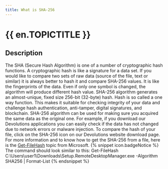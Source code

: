 ```yaml
---
title: What is SHA-256
---
```

# {{ en.TOPICTITLE }} 
## Description 
The SHA (Secure Hash Algorithm) is one of a number of cryptographic hash functions. A cryptographic hash is like a signature for a data set. If you would like to compare two sets of raw data (source of the file, text or similar) it is always better to hash it and compare SHA-256 values. 
It is like the fingerprints of the data. Even if only one symbol is changed, the algorithm will produce different hash value. SHA-256 algorithm generates an almost-unique, fixed size 256-bit (32-byte) hash. Hash is so called a one way function. This makes it suitable for checking integrity of your data and challenge hash authentication, anti-tamper, digital signatures, and blockchain. 
SHA-256 algorithm can be used for making sure you acquired the same data as the original one. For example, if you download our Devolutions applications you can easily check if the data has not changed due to network errors or malware injection. 
To compare the hash of your file, click on the SHA-256 icon on our Devolutions website download page. 
For more information and to know how to get the SHA-256 from a file, here is the [Get-FileHash](https://docs.microsoft.com/en-us/powershell/module/microsoft.powershell.utility/get-filehash?view=powershell-7.2) topic from Microsoft. 
{% snippet icon.badgeNotice %} 
The command should look similar to this: Get-FileHash C:\Users\user1\Downloads\Setup.RemoteDesktopManager.exe -Algorithm SHA256 | Format-List 
{% endsnippet %}
 

